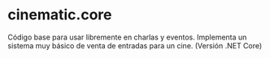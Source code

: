 # cinematic.core
Código base para usar libremente en charlas y eventos. Implementa un sistema muy básico de venta de entradas para un cine. (Versión .NET Core)
